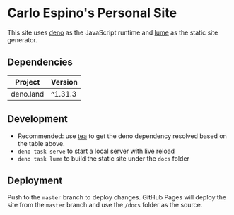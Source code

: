 # Carlo Espino's Personal Site

This site uses [deno](https://github.com/denoland/deno) as the JavaScript runtime
and [lume](https://github.com/lumeland/lume) as the static site generator.

## Dependencies

| Project    | Version |
| ---------- | ------- |
| deno.land  | ^1.31.3 |

## Development

- Recommended: use [tea](https://github.com/teaxyz/cli) to get the deno dependency resolved based on the table above.
- `deno task serve` to start a local server with live reload
- `deno task lume` to build the static site under the `docs` folder

## Deployment

Push to the `master` branch to deploy changes. GitHub Pages will deploy the site from the `master` branch and use the `/docs` folder as the source.
